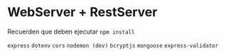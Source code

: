 # WebServer + RestServer

Recuerden que deben ejecutar `npm install`

`express`
`dotenv`
`cors`
`nodemon (dev)`
`bcryptjs`
`mongoose`
`express-validator`
